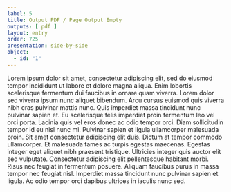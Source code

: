 ```yaml
---
label: 5
title: Output PDF / Page Output Empty
outputs: [ pdf ]
layout: entry
order: 725
presentation: side-by-side
object:
  - id: "1"
---
```


Lorem ipsum dolor sit amet, consectetur adipiscing elit, sed do eiusmod tempor incididunt ut labore et dolore magna aliqua. Enim lobortis scelerisque fermentum dui faucibus in ornare quam viverra. Lorem dolor sed viverra ipsum nunc aliquet bibendum. Arcu cursus euismod quis viverra nibh cras pulvinar mattis nunc. Quis imperdiet massa tincidunt nunc pulvinar sapien et. Eu scelerisque felis imperdiet proin fermentum leo vel orci porta. Lacinia quis vel eros donec ac odio tempor orci. Diam sollicitudin tempor id eu nisl nunc mi. Pulvinar sapien et ligula ullamcorper malesuada proin. Sit amet consectetur adipiscing elit duis. Dictum at tempor commodo ullamcorper. Et malesuada fames ac turpis egestas maecenas. Egestas integer eget aliquet nibh praesent tristique. Ultricies integer quis auctor elit sed vulputate. Consectetur adipiscing elit pellentesque habitant morbi. Risus nec feugiat in fermentum posuere. Aliquam faucibus purus in massa tempor nec feugiat nisl. Imperdiet massa tincidunt nunc pulvinar sapien et ligula. Ac odio tempor orci dapibus ultrices in iaculis nunc sed.
